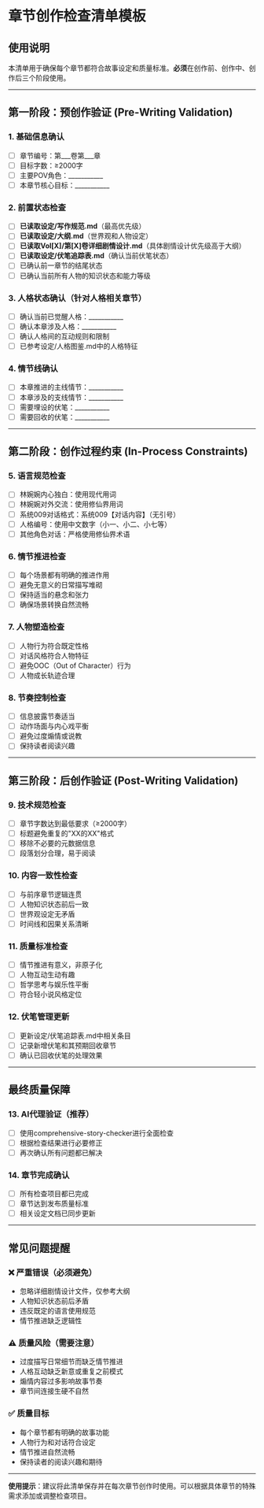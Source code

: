 # 章节创作检查清单模板

## 使用说明
本清单用于确保每个章节都符合故事设定和质量标准。**必须**在创作前、创作中、创作后三个阶段使用。

---

## 第一阶段：预创作验证 (Pre-Writing Validation)

### 1. 基础信息确认
- [ ] 章节编号：第___卷第___章
- [ ] 目标字数：≥2000字
- [ ] 主要POV角色：___________
- [ ] 本章节核心目标：___________

### 2. 前置状态检查
- [ ] **已读取设定/写作规范.md**（最高优先级）
- [ ] **已读取设定/大纲.md**（世界观和人物设定）
- [ ] **已读取Vol[X]/第[X]卷详细剧情设计.md**（具体剧情设计优先级高于大纲）
- [ ] **已读取设定/伏笔追踪表.md**（确认当前伏笔状态）
- [ ] 已确认前一章节的结尾状态
- [ ] 已确认当前所有人物的知识状态和能力等级

### 3. 人格状态确认（针对人格相关章节）
- [ ] 确认当前已觉醒人格：___________
- [ ] 确认本章涉及人格：___________
- [ ] 确认人格间的互动规则和限制
- [ ] 已参考设定/人格图鉴.md中的人格特征

### 4. 情节线确认
- [ ] 本章推进的主线情节：___________
- [ ] 本章涉及的支线情节：___________
- [ ] 需要埋设的伏笔：___________
- [ ] 需要回收的伏笔：___________

---

## 第二阶段：创作过程约束 (In-Process Constraints)

### 5. 语言规范检查
- [ ] 林婉婉内心独白：使用现代用词
- [ ] 林婉婉对外交流：使用修仙界用词
- [ ] 系统009对话格式：系统009【对话内容】（无引号）
- [ ] 人格编号：使用中文数字（小一、小二、小七等）
- [ ] 其他角色对话：严格使用修仙界术语

### 6. 情节推进检查
- [ ] 每个场景都有明确的推进作用
- [ ] 避免无意义的日常描写堆砌
- [ ] 保持适当的悬念和张力
- [ ] 确保场景转换自然流畅

### 7. 人物塑造检查
- [ ] 人物行为符合既定性格
- [ ] 对话风格符合人物特征
- [ ] 避免OOC（Out of Character）行为
- [ ] 人物成长轨迹合理

### 8. 节奏控制检查
- [ ] 信息披露节奏适当
- [ ] 动作场面与内心戏平衡
- [ ] 避免过度煽情或说教
- [ ] 保持读者阅读兴趣

---

## 第三阶段：后创作验证 (Post-Writing Validation)

### 9. 技术规范检查
- [ ] 章节字数达到最低要求（≥2000字）
- [ ] 标题避免重复的"XX的XX"格式
- [ ] 移除不必要的元数据信息
- [ ] 段落划分合理，易于阅读

### 10. 内容一致性检查
- [ ] 与前序章节逻辑连贯
- [ ] 人物知识状态前后一致
- [ ] 世界观设定无矛盾
- [ ] 时间线和因果关系清晰

### 11. 质量标准检查
- [ ] 情节推进有意义，非原子化
- [ ] 人物互动生动有趣
- [ ] 哲学思考与娱乐性平衡
- [ ] 符合轻小说风格定位

### 12. 伏笔管理更新
- [ ] 更新设定/伏笔追踪表.md中相关条目
- [ ] 记录新增伏笔和其预期回收章节
- [ ] 确认已回收伏笔的处理效果

---

## 最终质量保障

### 13. AI代理验证（推荐）
- [ ] 使用comprehensive-story-checker进行全面检查
- [ ] 根据检查结果进行必要修正
- [ ] 再次确认所有问题都已解决

### 14. 章节完成确认
- [ ] 所有检查项目都已完成
- [ ] 章节达到发布质量标准
- [ ] 相关设定文档已同步更新

---

## 常见问题提醒

### ❌ 严重错误（必须避免）
- 忽略详细剧情设计文件，仅参考大纲
- 人物知识状态前后矛盾
- 违反既定的语言使用规范
- 情节推进缺乏逻辑性

### ⚠️ 质量风险（需要注意）
- 过度描写日常细节而缺乏情节推进
- 人格互动缺乏新意或重复之前模式
- 煽情内容过多影响故事节奏
- 章节间连接生硬不自然

### ✅ 质量目标
- 每个章节都有明确的故事功能
- 人物行为和对话符合设定
- 情节推进自然流畅
- 保持读者的阅读兴趣和期待

---

**使用提示**：建议将此清单保存并在每次章节创作时使用。可以根据具体章节的特殊需求添加或调整检查项目。